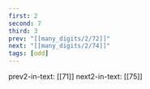 ```yaml
---
first: 2
second: 7
third: 3
prev: "[[many_digits/2/72]]"
next: "[[many_digits/2/74]]"
tags: [odd]
---
```

prev2-in-text: [[71]]
next2-in-text: [[75]]
